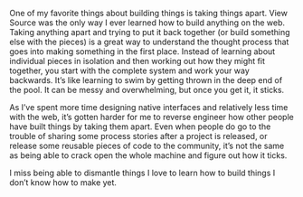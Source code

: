 

One of my favorite things about building things is taking things apart. View Source was the only way I ever
learned how to build anything on the web. Taking anything apart and trying to put it back together (or build
something else with the pieces) is a great way to understand the thought process that goes into making
something in the first place. Instead of learning about individual pieces in isolation and then working out
how they might fit together, you start with the complete system and work your way backwards. It’s like
learning to swim by getting thrown in the deep end of the pool. It can be messy and overwhelming, but once you
get it, it sticks.

As I’ve spent more time designing native interfaces and relatively less time with the web, it’s gotten
harder for me to reverse engineer how other people have built things by taking them apart. Even when people do
go to the trouble of sharing some process stories after a project is released, or release some reusable pieces
of code to the community, it’s not the same as being able to crack open the whole machine and figure out how
it ticks.

I miss being able to dismantle things I love to learn how to build things I don’t know how to make yet.